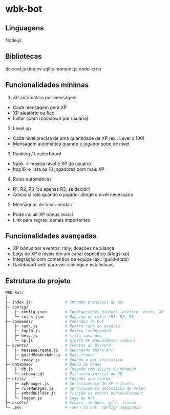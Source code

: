 # wbk-bot

## Linguagens
Node.js

## Bibliotecas
discord.js
dotenv
sqlite
moment.js
node-cron

## Funcionalidades mínimas
1. XP automático por mensagem
- Cada mensagem gera XP
- XP aleatório ou fico
- Evitar spam (cooldown por usuário)

2. Level up
- Cada nível precisa de uma quantidade de XP (ex.: Level x 100)
- Mensagem automática quando o jogador sobe de nível

3. Ranking / Leaderboard
- !rank → mostra nível e XP do usuário
- !top10 → lista os 10 jogadores com mais XP

4. Roles automáticas
- R1, R2, R3 (ou apenas R3, se decidir)
- Adiciona role quando o jogador atinge o nível necessário

5. Mensagens de boas-vindas
- Pode incluir XP bônus inicial
- Link para regras, canais importantes

## Funcionalidades avançadas
- XP bônus por eventos, rally, doações na aliança
- Logs de XP e níveis em um canal específico (#logs-xp)
- Integração com comandos de equipe (ex.: !guild-stats)
- Dashboard web para ver rankings e estatísticas

## Estrutura do projeto

```bash
WBK-Bot/
│
├─ index.js               # Entrada principal do bot
├─ config/
│   ├─ config.json        # Configurações globais (prefixo, cores, XP, roles)
│   └─ roles.json         # Mapping de roles (R1, R2, R3)
├─ commands/              # Comandos do bot
│   ├─ rank.js            # Mostra rank do usuário
│   ├─ top10.js           # Mostra leaderboard
│   ├─ help.js            # Lista comandos
│   └─ xp.js              # Ajusta XP manualmente (admin)
├─ events/                # Eventos do Discord
│   ├─ messageCreate.js   # Mensagens (para XP)
│   ├─ guildMemberAdd.js  # Boas-vindas
│   └─ ready.js           # Quando o bot inicializa
├─ database/              # Banco de dados
│   ├─ db.js              # Conexão com SQLite ou MongoDB
│   └─ schema.sql         # Estrutura inicial do DB
├─ utils/                 # Funções auxiliares
│   ├─ xpManager.js       # Gerenciamento de XP e levels
│   ├─ roleManager.js     # Gerenciamento automático de roles
│   ├─ embedBuilder.js    # Criação de embeds personalizados
│   └─ logger.js          # Logs do bot
├─ assets/                # Emojis, imagens, gifs, ícones
└─ .env                   # Token do bot, configs sensíveis
```